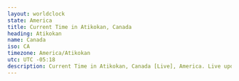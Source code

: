 ```yaml
---
layout: worldclock
state: America
title: Current Time in Atikokan, Canada
heading: Atikokan
name: Canada
iso: CA
timezone: America/Atikokan
utc: UTC -05:18
description: Current Time in Atikokan, Canada [Live], America. Live update now time in Atikokan, timezone America/Atikokan, UTC -05:18, Country ISO code & Current Local Time.
---
```


